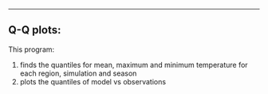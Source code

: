 ----------
Q-Q plots:
----------

This program:
1. finds the quantiles for mean, maximum and minimum temperature for each region, simulation and season
2. plots the quantiles of model vs observations
